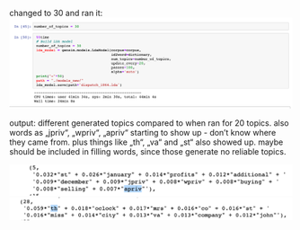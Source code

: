 changed to 30 and ran it:
<img src="https://raw.githubusercontent.com/Aramboa/aramboa.github.io/master/images/02.png" alt="screenshot">

output: different generated topics compared to when ran for 20 topics. 
also words as „jpriv“, „wpriv“, „apriv“ starting to show up - don’t know where they came from. 
plus things like „th“, „va“ and „st“ also showed up. maybe should be included in filling words, since those generate no reliable topics.

<img src="https://raw.githubusercontent.com/Aramboa/aramboa.github.io/master/images/03.png" alt="screenshot">
<img src="https://raw.githubusercontent.com/Aramboa/aramboa.github.io/master/images/04.png" alt="screenshot">

